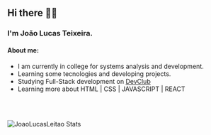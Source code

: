 <h2>Hi there 🖖🏻</h2>

<h3>I'm João Lucas Teixeira.</h3>
<h4>About me:</h4>
<ul>
  <li>I am currently in college for systems analysis and development.</li>
  <li>Learning some tecnologies and developing projects.</li>
  <li> Studying Full-Stack development on <a href="https://rodolfomori.com.br/pagina-de-espera/">DevClub</a></li>
  <li>Learning more about HTML | CSS | JAVASCRIPT | REACT</li>
</ul> 
<br />
<br />

![JoaoLucasLeitao Stats](https://github-readme-stats.vercel.app/api?username=JoaoLucasLeitao&theme=vision-friendly-dark&show_icons=true)








<!--
**JoaoLucasLeitao/JoaoLucasLeitao** is a ✨ _special_ ✨ repository because its `README.md` (this file) appears on your GitHub profile.

Here are some ideas to get you started:

- 🔭 I’m currently working on ...
- 🌱 I’m currently learning ...
- 👯 I’m looking to collaborate on ...
- 🤔 I’m looking for help with ...
- 💬 Ask me about ...
- 📫 How to reach me: ...
- 😄 Pronouns: ...
- ⚡ Fun fact: ...
-->
